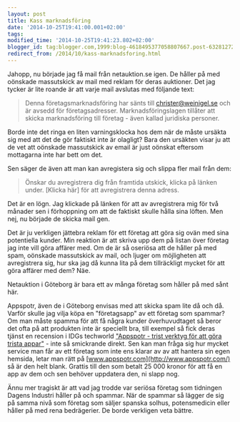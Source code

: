 ```yaml
---
layout: post
title: Kass marknadsföring
date: '2014-10-25T19:41:00.001+02:00'
tags:
modified_time: '2014-10-25T19:41:23.802+02:00'
blogger_id: tag:blogger.com,1999:blog-4618495377058807667.post-6328127237228606104
redirect_from: /2014/10/kass-marknadsforing.html
---
```


Jahopp, nu började jag få mail från netauktion.se igen.  De håller på
med oönskade massutskick av mail med reklam för deras auktioner.  Det
jag tycker är lite roande är att varje mail avslutas med följande
text:

> Denna företagsmarknadsföring har sänts till christer@weinigel.se och
är avsedd för företagsadresser. Marknadsföringslagen tillåter att
skicka marknadsföring till företag - även kallad juridiska personer.

Borde inte det ringa en liten varningsklocka hos dem när de måste
ursäkta sig med att det de gör faktiskt inte är olagligt?  Bara den
ursäkten visar ju att de vet att oönskade massutskick av email är just
oönskat eftersom mottagarna inte har bett om det.

Sen säger de även att man kan avregistera sig och slippa fler mail
från dem:

> Önskar du avregistrera dig från framtida utskick, klicka på länken
under.  [Klicka här] för att avregistrera denna adress.

Det är en lögn.  Jag klickade på länken för att av avregistrera mig
för två månader sen i förhoppning om att de faktiskt skulle hålla sina
löften.  Men nej, nu började de skicka mail gen.

Det är ju verkligen jättebra reklam för ett företag att göra sig ovän
med sina potentiella kunder.  Min reaktion är att skriva upp dem på
listan över företag jag inte vill göra affärer med.  Om de är så
oseriösa att de håller på med spam, oönskade massutskick av mail, och
ljuger om möjligheten att avregistrera sig, hur ska jag då kunna lita
på dem tillräckligt mycket för att göra affärer med dem? Näe.

Netauktion i Göteborg är bara ett av många företag som håller på med
sånt här.

Appspotr, även de i Göteborg envisas med att skicka spam lite då och
då.  Varför skulle jag vilja köpa en "företagsapp" av ett företag som
spammar?  Om man måste spamma för att få några kunder överhuvudtaget
så beror det ofta på att produkten inte är speciellt bra, till exempel
så fick deras tjänst en recension i IDGs techworld ["Appspotr - trist
verktyg för att göra trista
appar"](http://techworld.idg.se/2.2524/1.525767/appspotr--trist-verktyg-for-att-gora-trista-appar) - inte så smickrande direkt.  Sen kan man fråga
sig hur mycket service man får av ett företag som inte ens klarar av
av att hantera sin egen hemsida, letar man rätt på
[www.appspotr.com](http://www.appspotr.com/) så är den helt blank.
Grattis till den som betalt 25 000 kronor för att få en app av dem och
sen behöver uppdatera den, ni slapp nog.

Ännu mer tragiskt är att vad jag trodde var seriösa företag som
tidningen Dagens Industri håller på och spammar.  När de spammar så
lägger de sig på samma nivå som företag som säljer spanska solhus,
potensmedicin eller håller på med rena bedrägerier.  De borde
verkligen veta bättre.


